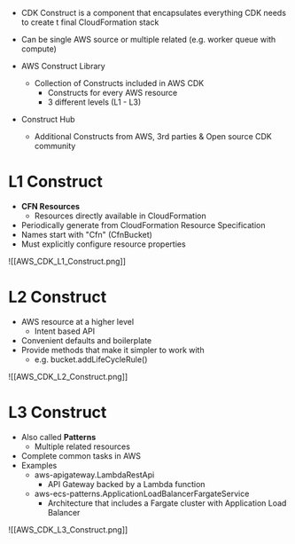 - CDK Construct is a component that encapsulates everything CDK needs to create t final CloudFormation stack
- Can be single AWS source or multiple related (e.g. worker queue with compute)

- AWS Construct Library
	- Collection of Constructs included in AWS CDK
		- Constructs for every AWS resource
		- 3 different levels (L1 - L3)

- Construct Hub
	- Additional Constructs from AWS, 3rd parties & Open source CDK community

# L1 Construct

- **CFN Resources**
	- Resources directly available in CloudFormation
- Periodically generate from CloudFormation Resource Specification
- Names start with "Cfn" (CfnBucket)
- Must explicitly configure resource properties

![[AWS_CDK_L1_Construct.png]]

# L2 Construct

- AWS resource at a higher level
	- Intent  based API
- Convenient defaults and boilerplate
- Provide methods that make it simpler to work with
	- e.g. bucket.addLifeCycleRule()

![[AWS_CDK_L2_Construct.png]]

# L3 Construct

- Also called **Patterns**
	- Multiple related resources
- Complete common tasks in AWS
- Examples
	- aws-apigateway.LambdaRestApi
		-  API Gateway backed by a Lambda function
	- aws-ecs-patterns.ApplicationLoadBalancerFargateService 
		- Architecture that includes a Fargate cluster with Application Load Balancer

![[AWS_CDK_L3_Construct.png]]
